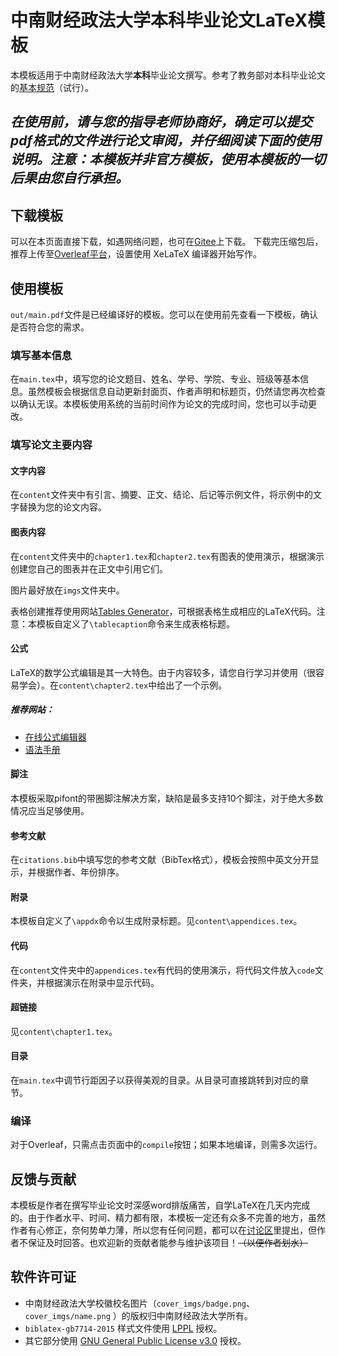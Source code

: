 # 中南财经政法大学本科毕业论文LaTeX模板
本模板适用于中南财经政法大学**本科**毕业论文撰写。参考了教务部对本科毕业论文的[基本规范](http://jwc.zuel.edu.cn/2021/0303/c10880a264631/page.htm)（试行）。

***在使用前，请与您的指导老师协商好，确定可以提交pdf格式的文件进行论文审阅，并仔细阅读下面的使用说明。注意：本模板并非官方模板，使用本模板的一切后果由您自行承担。***
-----------

## 下载模板
可以在本页面直接下载，如遇网络问题，也可在[Gitee](https://gitee.com/todd-deng/ZUEL-Thesis)上下载。
下载完压缩包后，推荐上传至[Overleaf平台](https://www.overleaf.com/project/)，设置使用 XeLaTeX 编译器开始写作。


## 使用模板
`out/main.pdf`文件是已经编译好的模板。您可以在使用前先查看一下模板，确认是否符合您的需求。
### 填写基本信息
在`main.tex`中，填写您的论文题目、姓名、学号、学院、专业、班级等基本信息。虽然模板会根据信息自动更新封面页、作者声明和标题页，仍然请您再次检查以确认无误。本模板使用系统的当前时间作为论文的完成时间，您也可以手动更改。
### 填写论文主要内容
#### 文字内容
在`content`文件夹中有引言、摘要、正文、结论、后记等示例文件，将示例中的文字替换为您的论文内容。
#### 图表内容
在`content`文件夹中的`chapter1.tex`和`chapter2.tex`有图表的使用演示，根据演示创建您自己的图表并在正文中引用它们。

图片最好放在`imgs`文件夹中。

表格创建推荐使用网站[Tables Generator](https://www.tablesgenerator.com/)，可根据表格生成相应的LaTeX代码。注意：本模板自定义了`\tablecaption`命令来生成表格标题。
#### 公式
LaTeX的数学公式编辑是其一大特色。由于内容较多，请您自行学习并使用（很容易学会）。在`content\chapter2.tex`中给出了一个示例。

##### 推荐网站：
* [在线公式编辑器](https://latexlive.com/)
* [语法手册](http://www.uinio.com/Math/LaTex/)
#### 脚注
本模板采取pifont的带圈脚注解决方案，缺陷是最多支持10个脚注，对于绝大多数情况应当足够使用。
#### 参考文献
在`citations.bib`中填写您的参考文献（BibTex格式），模板会按照中英文分开显示，并根据作者、年份排序。
#### 附录
本模板自定义了`\appdx`命令以生成附录标题。见`content\appendices.tex`。
#### 代码
在`content`文件夹中的`appendices.tex`有代码的使用演示，将代码文件放入`code`文件夹，并根据演示在附录中显示代码。
#### 超链接
见`content\chapter1.tex`。
#### 目录
在`main.tex`中调节行距因子以获得美观的目录。从目录可直接跳转到对应的章节。
### 编译
对于Overleaf，只需点击页面中的`compile`按钮；如果本地编译，则需多次运行。

## 反馈与贡献
本模板是作者在撰写毕业论文时深感word排版痛苦，自学LaTeX在几天内完成的。由于作者水平、时间、精力都有限，本模板一定还有众多不完善的地方，虽然作者有心修正，奈何势单力薄，所以您有任何问题，都可以在[讨论区](https://github.com/ToryDeng/ZUEL-Thesis/discussions)里提出，但作者不保证及时回答。也欢迎新的贡献者能参与维护该项目！~~（以便作者划水）~~

## 软件许可证
* 中南财经政法大学校徽校名图片（`cover_imgs/badge.png`、`cover_imgs/name.png` ）的版权归中南财经政法大学所有。
* `biblatex-gb7714-2015` 样式文件使用 [LPPL](https://www.latex-project.org/lppl.txt) 授权。
* 其它部分使用 [GNU General Public License v3.0](LICENSE) 授权。

